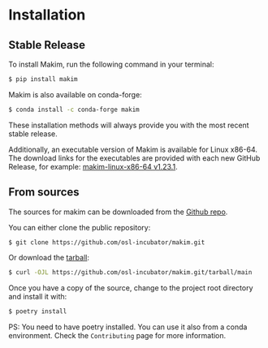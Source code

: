 # Installation

## Stable Release

To install Makim, run the following command in your terminal:

```bash
$ pip install makim
```

Makim is also available on conda-forge:

```bash
$ conda install -c conda-forge makim
```

These installation methods will always provide you with the most recent stable
release.

Additionally, an executable version of Makim is available for Linux x86-64. The
download links for the executables are provided with each new GitHub Release,
for example:
[makim-linux-x86-64 v1.23.1](https://github.com/osl-incubator/makim/releases/download/1.23.1/makim-linux-x86-64).

## From sources

The sources for makim can be downloaded from the
[Github repo](https://github.com/osl-incubator/makim.git).

You can either clone the public repository:

```bash
$ git clone https://github.com/osl-incubator/makim.git
```

Or download the
[tarball](https://github.com/osl-incubator/makim.git/tarball/main):

```bash
$ curl -OJL https://github.com/osl-incubator/makim.git/tarball/main
```

Once you have a copy of the source, change to the project root directory and
install it with:

```bash
$ poetry install
```

PS: You need to have poetry installed. You can use it also from a conda
environment. Check the `Contributing` page for more information.
